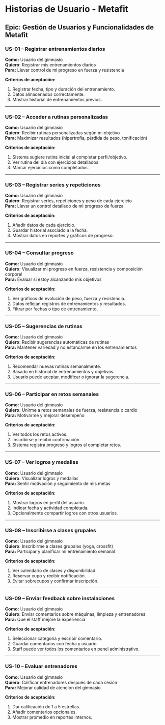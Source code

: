 # Historias de Usuario - Metafit

## Epic: Gestión de Usuarios y Funcionalidades de Metafit

### US-01 – Registrar entrenamientos diarios
**Como:** Usuario del gimnasio  
**Quiero:** Registrar mis entrenamientos diarios  
**Para:** Llevar control de mi progreso en fuerza y resistencia  

**Criterios de aceptación:**
1. Registrar fecha, tipo y duración del entrenamiento.  
2. Datos almacenados correctamente.  
3. Mostrar historial de entrenamientos previos.  

---

### US-02 – Acceder a rutinas personalizadas
**Como:** Usuario del gimnasio  
**Quiero:** Recibir rutinas personalizadas según mi objetivo  
**Para:** Maximizar resultados (hipertrofia, pérdida de peso, tonificación)  

**Criterios de aceptación:**
1. Sistema sugiere rutina inicial al completar perfil/objetivo.  
2. Ver rutina del día con ejercicios detallados.  
3. Marcar ejercicios como completados.  

---

### US-03 – Registrar series y repeticiones
**Como:** Usuario del gimnasio  
**Quiero:** Registrar series, repeticiones y peso de cada ejercicio  
**Para:** Llevar un control detallado de mi progreso de fuerza  

**Criterios de aceptación:**
1. Añadir datos de cada ejercicio.  
2. Guardar historial asociado a la fecha.  
3. Mostrar datos en reportes y gráficos de progreso.  

---

### US-04 – Consultar progreso
**Como:** Usuario del gimnasio  
**Quiero:** Visualizar mi progreso en fuerza, resistencia y composición corporal  
**Para:** Evaluar si estoy alcanzando mis objetivos  

**Criterios de aceptación:**
1. Ver gráficos de evolución de peso, fuerza y resistencia.  
2. Datos reflejan registros de entrenamientos y resultados.  
3. Filtrar por fechas o tipo de entrenamiento.  

---

### US-05 – Sugerencias de rutinas
**Como:** Usuario del gimnasio  
**Quiero:** Recibir sugerencias automáticas de rutinas  
**Para:** Mantener variedad y no estancarme en los entrenamientos  

**Criterios de aceptación:**
1. Recomendar nuevas rutinas semanalmente.  
2. Basado en historial de entrenamientos y objetivos.  
3. Usuario puede aceptar, modificar o ignorar la sugerencia.  

---

### US-06 – Participar en retos semanales
**Como:** Usuario del gimnasio  
**Quiero:** Unirme a retos semanales de fuerza, resistencia o cardio  
**Para:** Motivarme y mejorar desempeño  

**Criterios de aceptación:**
1. Ver todos los retos activos.  
2. Inscribirse y recibir confirmación.  
3. Sistema registra progreso y logros al completar retos.  

---

### US-07 – Ver logros y medallas
**Como:** Usuario del gimnasio  
**Quiero:** Visualizar logros y medallas  
**Para:** Sentir motivación y seguimiento de mis metas  

**Criterios de aceptación:**
1. Mostrar logros en perfil del usuario.  
2. Indicar fecha y actividad completada.  
3. Opcionalmente compartir logros con otros usuarios.  

---

### US-08 – Inscribirse a clases grupales
**Como:** Usuario del gimnasio  
**Quiero:** Inscribirme a clases grupales (yoga, crossfit)  
**Para:** Participar y planificar mi entrenamiento semanal  

**Criterios de aceptación:**
1. Ver calendario de clases y disponibilidad.  
2. Reservar cupo y recibir notificación.  
3. Evitar sobrecupos y confirmar inscripción.  

---

### US-09 – Enviar feedback sobre instalaciones
**Como:** Usuario del gimnasio  
**Quiero:** Enviar comentarios sobre máquinas, limpieza y entrenadores  
**Para:** Que el staff mejore la experiencia  

**Criterios de aceptación:**
1. Seleccionar categoría y escribir comentario.  
2. Guardar comentarios con fecha y usuario.  
3. Staff puede ver todos los comentarios en panel administrativo.  

---

### US-10 – Evaluar entrenadores
**Como:** Usuario del gimnasio  
**Quiero:** Calificar entrenadores después de cada sesión  
**Para:** Mejorar calidad de atención del gimnasio  

**Criterios de aceptación:**
1. Dar calificación de 1 a 5 estrellas.  
2. Añadir comentarios opcionales.  
3. Mostrar promedio en reportes internos.  



